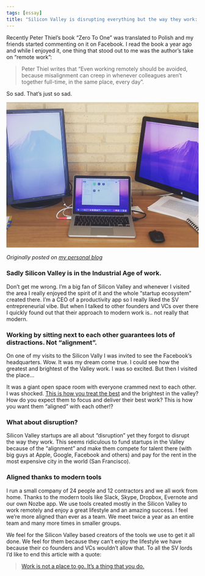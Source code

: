 ```yaml
---
tags: [essay]
title: "Silicon Valley is disrupting everything but the way they work: Getting remote work done."
---
```


Recently Peter Thiel’s book “Zero To One” was translated to Polish and my friends started commenting on it on Facebook. I read the book a year ago and while I enjoyed it, one thing that stood out to me was the author’s take on “remote work”:

> Peter Thiel writes that “Even working remotely should be avoided, because misalignment can creep in whenever colleagues aren’t together full-time, in the same place, every day”.

So sad. That’s just so sad.

![Silicon Valley is disrupting everything but the way they work](/img/sv-remote.jpg)

*Originally posted on [my personal blog](https://sliwinski.com/sv-remote)*

<!--More-->

### Sadly Silicon Valley is in the Industrial Age of work.

Don’t get me wrong. I’m a big fan of Silicon Valley and whenever I visited the area I really enjoyed the spirit of it and the whole “startup ecosystem” created there. I’m a CEO of a productivity app so I really liked the SV entrepreneurial vibe. But when I talked to other founders and VCs over there I quickly found out that their approach to modern work is.. not really that modern.

### Working by sitting next to each other guarantees lots of distractions. Not “alignment”.

On one of my visits to the Silicon Vally I was invited to see the Facebook’s headquarters. Wow. It was my dream come true. I could see how the greatest and brightest of the Valley work. I was so excited. But then I visited the place…

It was a giant open space room with everyone crammed next to each other. I was shocked. [This is how you treat the best](http://thepodcast.fm/episodes/5) and the brightest in the valley? How do you expect them to focus and deliver their best work? This is how you want them “aligned” with each other!?

### What about disruption?

Silicon Valley startups are all about “disruption” yet they forgot to disrupt the way they work. This seems ridiculous to fund startups in the Valley because of the “alignment” and make them compete for talent there (with big guys at Apple, Google, Facebook and others) and pay for the rent in the most expensive city in the world (San Francisco).

### Aligned thanks to modern tools

I run a small company of 24 people and 12 contractors and we all work from home. Thanks to the modern tools like Slack, Skype, Dropbox, Evernote and our own Nozbe app. We use tools created mostly in the Silicon Valley to work remotely and enjoy a great lifestyle and an amazing success. I feel we’re more aligned than ever as a team. We meet twice a year as an entire team and many more times in smaller groups.

We feel for the Silicon Valley based creators of the tools we use to get it all done. We feel for them because they can’t enjoy the lifestyle we have because their co founders and VCs wouldn’t allow that. To all the SV lords I’d like to end this article with a quote:

> [Work is not a place to go. It’s a thing that you do.](https://sliwinski.com/noofficebook/)